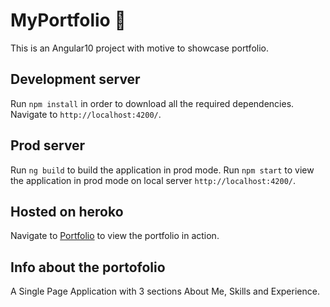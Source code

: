 
# MyPortfolio :page_facing_up:
This is an Angular10 project with motive to showcase portfolio. 

## Development server

Run `npm install` in order to download all the required dependencies.
Navigate to `http://localhost:4200/`.

## Prod server

Run `ng build` to build the application in prod mode.
Run `npm start` to view the application in prod mode on local server  `http://localhost:4200/`.

## Hosted on heroko

Navigate to <a href="https://adeete.herokuapp.com/" target="_blank">Portfolio</a> to view the portfolio in action.

## Info about the portofolio

A Single Page Application with 3 sections About Me, Skills and Experience.
